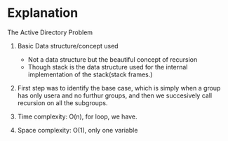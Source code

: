 # Explanation

The Active Directory Problem

1. Basic Data structure/concept used
    - Not a data structure but the beautiful concept of recursion
    - Though stack is the data structure used for the internal implementation of the stack(stack frames.)

2. First step was to identify the base case, which is simply when a group has only usera and no furthur groups, and then we succesively call recursion on all the subgroups.

3. Time complexity: O(n), for loop, we have.
4. Space complexity: O(1), only one variable
